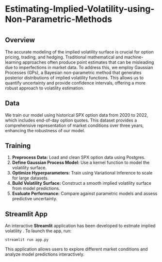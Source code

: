 # Estimating-Implied-Volatility-using-Non-Parametric-Methods

#

## Overview

The accurate modeling of the implied volatility surface is crucial for option pricing, trading, and hedging. Traditional mathematical and machine-learning approaches often produce point estimates that can be misleading due to imperfections in market data. To address this, we employ Gaussian Processes (GPs), a Bayesian non-parametric method that generates posterior distributions of implied volatility functions. This allows us to quantify uncertainty and provide confidence intervals, offering a more robust approach to volatility estimation.

## Data

We train our model using historical SPX option data from 2020 to 2022, which includes end-of-day option quotes. This dataset provides a comprehensive representation of market conditions over three years, enhancing the robustness of our model.

## Training

1. **Preprocess Data:** Load and clean SPX option data using Postgres.
2. **Define Gaussian Process Model:** Use a kernel function to model the volatility surface.
3. **Optimize Hyperparameters:** Train using Variational Inference to scale for large datasets.
4. **Build Volatility Surface:** Construct a smooth implied volatility surface from model predictions.
5. **Evaluate Performance:** Compare against parametric models and assess predictive uncertainty.

## Streamlit App

An interactive **Streamlit** application has been developed to estmate implied volatility . To launch the app, run:

```bash
streamlit run app.py
```

This application allows users to explore different market conditions and analyze model predictions interactively.

##


